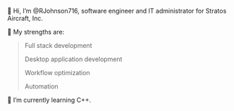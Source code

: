 👋 Hi, I’m @RJohnson716, software engineer and IT administrator for Stratos Aircraft, Inc.

💪 My strengths are:

>Full stack development
>
>Desktop application development
>
>Workflow optimization
>
>Automation

🌱 I’m currently learning C++.
